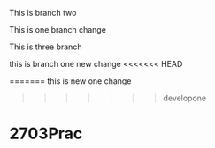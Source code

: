 

This is branch two

This is one branch change



This is three branch


this is branch one new change
<<<<<<< HEAD

=======
this is new one change
>>>>>>> developone
# 2703Prac
